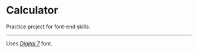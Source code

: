 # Calculator

Practice project for font-end skills.

---
Uses [_Digital 7_](https://www.dafont.com/digital-7.font) font.

